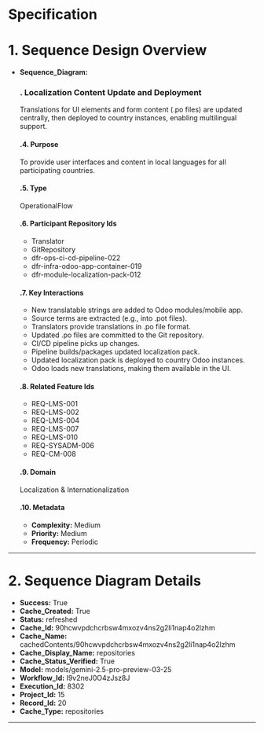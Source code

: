 # Specification

# 1. Sequence Design Overview

- **Sequence_Diagram:**
  ### . Localization Content Update and Deployment
  Translations for UI elements and form content (.po files) are updated centrally, then deployed to country instances, enabling multilingual support.

  #### .4. Purpose
  To provide user interfaces and content in local languages for all participating countries.

  #### .5. Type
  OperationalFlow

  #### .6. Participant Repository Ids
  
  - Translator
  - GitRepository
  - dfr-ops-ci-cd-pipeline-022
  - dfr-infra-odoo-app-container-019
  - dfr-module-localization-pack-012
  
  #### .7. Key Interactions
  
  - New translatable strings are added to Odoo modules/mobile app.
  - Source terms are extracted (e.g., into .pot files).
  - Translators provide translations in .po file format.
  - Updated .po files are committed to the Git repository.
  - CI/CD pipeline picks up changes.
  - Pipeline builds/packages updated localization pack.
  - Updated localization pack is deployed to country Odoo instances.
  - Odoo loads new translations, making them available in the UI.
  
  #### .8. Related Feature Ids
  
  - REQ-LMS-001
  - REQ-LMS-002
  - REQ-LMS-004
  - REQ-LMS-007
  - REQ-LMS-010
  - REQ-SYSADM-006
  - REQ-CM-008
  
  #### .9. Domain
  Localization & Internationalization

  #### .10. Metadata
  
  - **Complexity:** Medium
  - **Priority:** Medium
  - **Frequency:** Periodic
  


---

# 2. Sequence Diagram Details

- **Success:** True
- **Cache_Created:** True
- **Status:** refreshed
- **Cache_Id:** 90hcwvpdchcrbsw4mxozv4ns2g2li1nap4o2lzhm
- **Cache_Name:** cachedContents/90hcwvpdchcrbsw4mxozv4ns2g2li1nap4o2lzhm
- **Cache_Display_Name:** repositories
- **Cache_Status_Verified:** True
- **Model:** models/gemini-2.5-pro-preview-03-25
- **Workflow_Id:** I9v2neJ0O4zJsz8J
- **Execution_Id:** 8302
- **Project_Id:** 15
- **Record_Id:** 20
- **Cache_Type:** repositories


---

